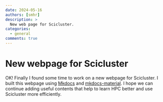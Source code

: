 ```yaml
---
date: 2024-05-16
authors: [smhr]
description: >
  New web page for Scicluster.
categories:
  - general
comments: true
---
```


# New webpage for Scicluster

OK! Finally I found some time to work on a new webpage for Scicluster. I built this webpage using [Mkdocs](https://www.mkdocs.org/) and [mkdocs-material](https://squidfunk.github.io/mkdocs-material/). I hope we can continue adding useful contents that help to learn HPC better and use Scicluster more efficiently.